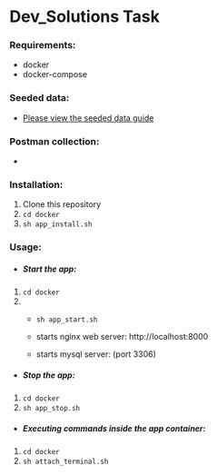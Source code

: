 # Dev_Solutions Task

### Requirements:

- docker
- docker-compose

### Seeded data:

- [Please view the seeded data guide](SEEDED.md)

### Postman collection:

- 

### Installation:

1.  Clone this repository
2.  `cd docker`
3.  `sh app_install.sh`


### Usage:

- ##### Start the app:

1.  `cd docker`
2.  - `sh app_start.sh`

    - starts nginx web server: http://localhost:8000
    - starts mysql server: (port 3306)

- ##### Stop the app:

1.  `cd docker`
2.  `sh app_stop.sh`

- ##### Executing commands inside the app container:

1.  `cd docker`
2.  `sh attach_terminal.sh`
